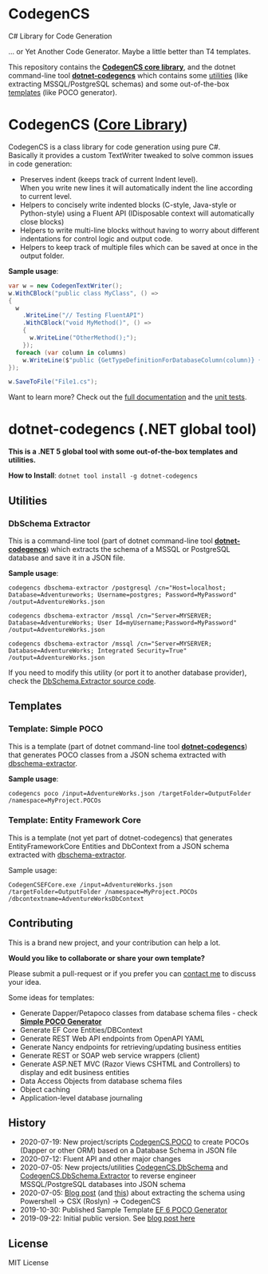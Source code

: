 # CodegenCS
C# Library for Code Generation

... or Yet Another Code Generator. Maybe a little better than T4 templates.

This repository contains the [**CodegenCS core library**](#CodegenCS-Core), and the dotnet command-line tool [**dotnet-codegencs**](#dotnet-codegencs) which contains some [utilities](#dotnet-codegencs-utilities) (like extracting MSSQL/PostgreSQL schemas) and some out-of-the-box [templates](#dotnet-codegencs-templates) (like POCO generator).
 

# <a name="CodegenCS-Core"></a> CodegenCS ([Core Library](https://github.com/Drizin/CodegenCS/tree/master/src/CodegenCS))

CodegenCS is a class library for code generation using pure C#.  
Basically it provides a custom TextWriter tweaked to solve common issues in code generation:
- Preserves indent (keeps track of current Indent level).  
  When you write new lines it will automatically indent the line according to current level. 
- Helpers to concisely write indented blocks (C-style, Java-style or Python-style) using a Fluent API
  (IDisposable context will automatically close blocks)
- Helpers to write multi-line blocks without having to worry about different indentations for control logic and output code.
- Helpers to keep track of multiple files which can be saved at once in the output folder.

**Sample usage**:

```cs
var w = new CodegenTextWriter();
w.WithCBlock("public class MyClass", () =>
{
  w
    .WriteLine("// Testing FluentAPI")
    .WithCBlock("void MyMethod()", () =>
    {
      w.WriteLine("OtherMethod();");
    });
  foreach (var column in columns)
    w.WriteLine($"public {GetTypeDefinitionForDatabaseColumn(column)} {propertyName} {{ get; set; }}");
});

w.SaveToFile("File1.cs"); 
```

Want to learn more? Check out the [full documentation](https://github.com/Drizin/CodegenCS/tree/master/src/CodegenCS) and the [unit tests](https://github.com/Drizin/CodegenCS/tree/master/src/CodegenCS.Tests/CoreTests).

# <a name="dotnet-codegencs"></a> dotnet-codegencs (.NET global tool)

**This is a .NET 5 global tool with some out-of-the-box templates and utilities.**

**How to Install**: ```dotnet tool install -g dotnet-codegencs```

## <a name="dotnet-codegencs-utilities"></a> Utilities

### <a name="dotnet-codegencs-dbschema-extractor"> DbSchema Extractor

This is a command-line tool (part of dotnet command-line tool [**dotnet-codegencs**](#dotnet-codegencs)) which extracts the schema of a MSSQL or PostgreSQL database and save it in a JSON file.  

**Sample usage**:

```codegencs dbschema-extractor /postgresql /cn="Host=localhost; Database=Adventureworks; Username=postgres; Password=MyPassword" /output=AdventureWorks.json```

```codegencs dbschema-extractor /mssql /cn="Server=MYSERVER; Database=AdventureWorks; User Id=myUsername;Password=MyPassword" /output=AdventureWorks.json```

```codegencs dbschema-extractor /mssql /cn="Server=MYSERVER; Database=AdventureWorks; Integrated Security=True" /output=AdventureWorks.json```

If you need to modify this utility (or port it to another database provider), check the [DbSchema.Extractor source code](https://github.com/Drizin/CodegenCS/tree/master/src/CodegenCS.DbSchema.Extractor).

## <a name="dotnet-codegencs-templates"></a> Templates

### <a name="dotnet-codegencs-poco"> Template: Simple POCO

This is a template (part of dotnet command-line tool [**dotnet-codegencs**](#dotnet-codegencs)) that generates POCO classes from a JSON schema extracted with [dbschema-extractor](#dotnet-codegencs-dbschema-extractor).

**Sample usage**:

```codegencs poco /input=AdventureWorks.json /targetFolder=OutputFolder /namespace=MyProject.POCOs```

### Template: Entity Framework Core

This is a template (not yet part of dotnet-codegencs) that generates EntityFrameworkCore Entities and DbContext from a JSON schema extracted with [dbschema-extractor](#dotnet-codegencs-dbschema-extractor).

Sample usage:

```CodegenCSEFCore.exe /input=AdventureWorks.json /targetFolder=OutputFolder /namespace=MyProject.POCOs /dbcontextname=AdventureWorksDbContext```




## Contributing

This is a brand new project, and your contribution can help a lot.  

**Would you like to collaborate or share your own template?**  

Please submit a pull-request or if you prefer you can [contact me](https://rdrizin.com/pages/Contact/) to discuss your idea.


Some ideas for templates:
- Generate Dapper/Petapoco classes from database schema files - check [**Simple POCO Generator**](#dotnet-codegencs-poco)
- Generate EF Core Entities/DBContext
- Generate REST Web API endpoints from OpenAPI YAML
- Generate Nancy endpoints for retrieving/updating business entities
- Generate REST or SOAP web service wrappers (client)
- Generate ASP.NET MVC (Razor Views CSHTML and Controllers) to display and edit business entities
- Data Access Objects from database schema files
- Object caching
- Application-level database journaling


## History
- 2020-07-19: New project/scripts [CodegenCS.POCO](https://github.com/Drizin/CodegenCS/tree/master/src/CodegenCS.POCO) to create POCOs (Dapper or other ORM) based on a Database Schema in JSON file
- 2020-07-12: Fluent API and other major changes
- 2020-07-05: New projects/utilities [CodegenCS.DbSchema](https://github.com/Drizin/CodegenCS/tree/master/src/CodegenCS.DbSchema) and [CodegenCS.DbSchema.Extractor](https://github.com/Drizin/CodegenCS/tree/master/src/CodegenCS.DbSchema.Extractor) to reverse engineer MSSQL/PostgreSQL databases into JSON schema
- 2020-07-05: [Blog post](https://rdrizin.com/code-generation-in-c-csx-extracting-sql-server-schema/) (and [this](https://rdrizin.com/code-generation-csx-scripts-part1/)) about extracting the schema using Powershell -> CSX (Roslyn) -> CodegenCS
- 2019-10-30: Published Sample Template [EF 6 POCO Generator](https://github.com/Drizin/CodegenCS/tree/master/src/Templates/EF6-POCO-Generator)
- 2019-09-22: Initial public version. See [blog post here](http://rdrizin.com/yet-another-code-generator/)



## License
MIT License
